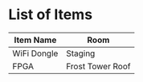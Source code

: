 
# List of Items
|Item Name|Room|
|--------|-----|
| WiFi Dongle | Staging |
| FPGA            | Frost Tower Roof      |

